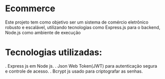 # Ecommerce

Este projeto tem como objetivo ser um sistema de comércio eletrônico robusto e escalável, utilizando tecnologias como Express.js para o backend, Node.js como ambiente  de execução

# Tecnologias utilizadas:

. Express js em Node js.
. Json Web Token(JWT) para autenticação segura e controle de acesso.
. Bcrypt js usado para criptografar as senhas.

